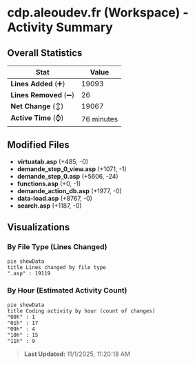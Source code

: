 # cdp.aleoudev.fr (Workspace) - Activity Summary 

## Overall Statistics

| Stat                   | Value                                                             |
| ---------------------- | ----------------------------------------------------------------- |
| **Lines Added** (➕)   | 19093                                          |
| **Lines Removed** (➖) | 26                                        |
| **Net Change** (↕)    | 19067                |
| **Active Time** (⌚)   | 76 minutes |


## Modified Files
- **virtuatab.asp** (+485, -0)
- **demande_step_0_view.asp** (+1071, -1)
- **demande_step_0.asp** (+5606, -24)
- **functions.asp** (+0, -1)
- **demande_action_db.asp** (+1977, -0)
- **data-load.asp** (+8767, -0)
- **search.asp** (+1187, -0)

## Visualizations

### By File Type (Lines Changed)

```mermaid
pie showData
title Lines changed by file type
".asp" : 19119
```

### By Hour (Estimated Activity Count)

```mermaid
pie showData
title Coding activity by hour (count of changes)
"00h" : 1
"01h" : 17
"09h" : 4
"10h" : 15
"11h" : 9
```


> **Last Updated:** 11/1/2025, 11:20:18 AM